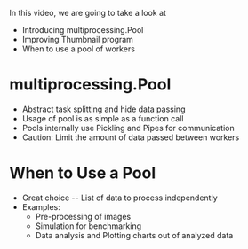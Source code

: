 In this video, we are going to take a look at
- Introducing multiprocessing.Pool
- Improving Thumbnail program
- When to use a pool of workers


# multiprocessing.Pool
- Abstract task splitting and hide data passing
- Usage of pool is as simple as a function call
- Pools internally use Pickling and Pipes for communication
- Caution: Limit the amount of data passed between workers

# When to Use a Pool
- Great choice -- List of data to process independently
- Examples:
    - Pre-processing of images
    - Simulation for benchmarking
    - Data analysis and Plotting charts out of analyzed data

    